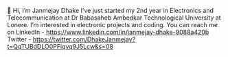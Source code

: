 👋 Hi, I’m Janmejay Dhake
I've just started my 2nd year in Electronics and Telecommunication at Dr Babasaheb Ambedkar Technological University at Lonere.
I’m interested in electronic projects and coding.
You can reach me on
 LinkedIn - https://www.linkedin.com/in/janmejay-dhake-9088a420b
 Twitter - https://twitter.com/DhakeJanmejay?t=QqTUBdDLO0PFiqvq9J5Lcw&s=08  

<!---
Jaydhake/Jaydhake is a ✨ special ✨ repository because its `README.md` (this file) appears on your GitHub profile.
You can click the Preview link to take a look at your changes.
--->
